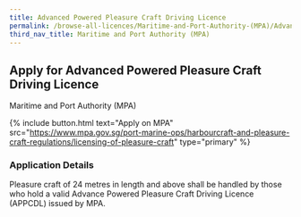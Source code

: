 ```yaml
---
title: Advanced Powered Pleasure Craft Driving Licence
permalink: /browse-all-licences/Maritime-and-Port-Authority-(MPA)/Advanced-Powered-Pleasure-Craft-Driving-Licence
third_nav_title: Maritime and Port Authority (MPA)
---
```


## Apply for Advanced Powered Pleasure Craft Driving Licence

Maritime and Port Authority (MPA)

{% include button.html text="Apply on MPA" src="https://www.mpa.gov.sg/port-marine-ops/harbourcraft-and-pleasure-craft-regulations/licensing-of-pleasure-craft" type="primary" %}

<H3>Application Details</H3>

<p>Pleasure craft of 24 metres in length and above shall be handled by those who hold a valid Advance Powered Pleasure Craft Driving Licence (APPCDL) issued by MPA.</p>
